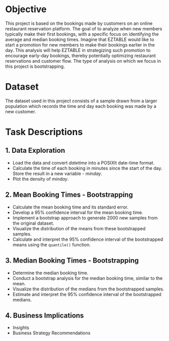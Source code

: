 # Objective
This project is based on the bookings made by customers on an online restaurant reservation platform. The goal of to analyze when new members typically make their first bookings, with a specific focus on identifying the average and median booking times. Imagine that EZTABLE would like to start a promotion for new members to make their bookings earlier in the day. This analysis will help EZTABLE in strategizing such promotion to encourage early-day bookings, thereby potentially optimizing restaurant reservations and customer flow. The type of analysis on which we focus in this project is bootstrapping.

# Dataset
The dataset used in this project consists of a sample drawn from a larger population which records the time and day each booking was made by a new customer.

# Task Descriptions

## 1. Data Exploration
* Load the data and convert _datetime_ into a POSIXlt date-time format.
* Calculate the time of each booking in minutes since the start of the day. Store the result in a new variable - _minday_.
* Plot the density of _minday_.

## 2. Mean Booking Times - Bootstrapping
* Calculate the mean booking time and its standard error.
* Develop a 95% confidence interval for the mean booking time.
* Implement a bootstrap approach to generate 2000 new samples from the original dataset.
* Visualize the distribution of the means from these bootstrapped samples.
* Calculate and interpret the 95% confidence interval of the bootstrapped means using the `quantile()` function.

## 3. Median Booking Times - Bootstrapping
* Determine the median booking time.
* Conduct a bootstrap analysis for the median booking time, similar to the mean.
* Visualize the distribution of the medians from the bootstrapped samples.
* Estimate and interpret the 95% confidence interval of the bootstrapped medians.

## 4. Business Implications
* Insights
* Business Strategy Recommendations